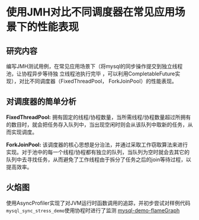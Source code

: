 # 使用JMH对比不同调度器在常见应用场景下的性能表现
## 研究内容
编写JMH测试用例，在常见应用场景下（将mysql的同步操作提交到独立线程池，让协程异步等待独
立线程池执行完毕 ，可以利用CompletableFuture实现），对比不同调度器（FixedThreadPool，
ForkJoinPool）的性能表现。

## 对调度器的简单分析

**FixedThreadPool:** 拥有固定的线程/协程数量，当所需线程/协程数量超过所拥有的数目时，就会把任务存入队列中，当出现空闲时则会从该队列中取新的任务，从而实现调度。

**ForkJoinPool:** 该调度器的核心思想是分治法，并通过采取工作窃取算法来进行实现。对于池中的每一个线程/协程都有独立的队列，当队列为空时就会去其它的队列中去寻找任务，从而避免了工作线程由于拆分了任务之后的join等待过程，以提高效率。

## 火焰图
使用AsyncProfiler实现了对JVM运行时函数调用的追踪，并初步尝试对样例代码`mysql_sync_stress_demo`使用协程时进行了监测
[mysql-demo-flameGraph]([shuyuhu328.github.io/SchedulerBenchmark/flameGraph/fl0.html](https://shuyuhu328.github.io/SchedulerBenchmark/flameGraph/fl0.html))
